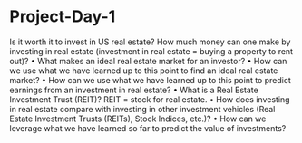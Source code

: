 # Project-Day-1
Is it worth it to invest in US real estate? How much money can one make by investing in real estate (investment in real estate = buying a property to rent out)?
•	What makes an ideal real estate market for an investor?
•	How can we use what we have learned up to this point to find an ideal real estate market?
•	How can we use what we have learned up to this point to predict earnings from an investment in real estate?
•	What is a Real Estate Investment Trust (REIT)? REIT = stock for real estate.
•	How does investing in real estate compare with investing in other investment vehicles (Real Estate Investment Trusts (REITs), Stock Indices, etc.)?
•	How can we leverage what we have learned so far to predict the value of investments?
